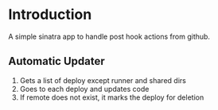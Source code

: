 Introduction
============

A simple sinatra app to handle post hook actions from github.

## Automatic Updater

1. Gets a list of deploy except runner and shared dirs
2. Goes to each deploy and updates code
3. If remote does not exist, it marks the deploy for deletion
